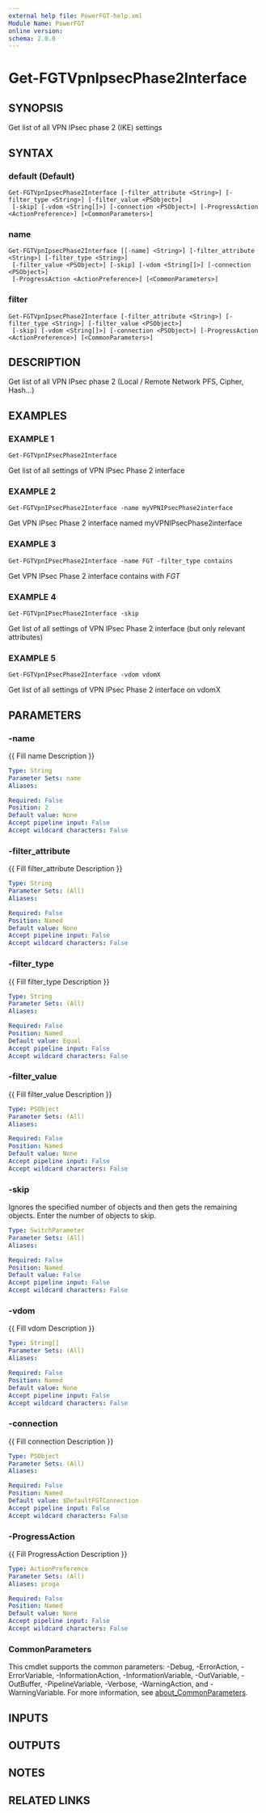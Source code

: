```yaml
---
external help file: PowerFGT-help.xml
Module Name: PowerFGT
online version:
schema: 2.0.0
---
```


# Get-FGTVpnIpsecPhase2Interface

## SYNOPSIS
Get list of all VPN IPsec phase 2 (IKE) settings

## SYNTAX

### default (Default)
```
Get-FGTVpnIpsecPhase2Interface [-filter_attribute <String>] [-filter_type <String>] [-filter_value <PSObject>]
 [-skip] [-vdom <String[]>] [-connection <PSObject>] [-ProgressAction <ActionPreference>] [<CommonParameters>]
```

### name
```
Get-FGTVpnIpsecPhase2Interface [[-name] <String>] [-filter_attribute <String>] [-filter_type <String>]
 [-filter_value <PSObject>] [-skip] [-vdom <String[]>] [-connection <PSObject>]
 [-ProgressAction <ActionPreference>] [<CommonParameters>]
```

### filter
```
Get-FGTVpnIpsecPhase2Interface [-filter_attribute <String>] [-filter_type <String>] [-filter_value <PSObject>]
 [-skip] [-vdom <String[]>] [-connection <PSObject>] [-ProgressAction <ActionPreference>] [<CommonParameters>]
```

## DESCRIPTION
Get list of all VPN IPsec phase 2 (Local / Remote Network PFS, Cipher, Hash...)

## EXAMPLES

### EXAMPLE 1
```
Get-FGTVpnIPsecPhase2Interface
```

Get list of all settings of VPN IPsec Phase 2 interface

### EXAMPLE 2
```
Get-FGTVpnIPsecPhase2Interface -name myVPNIPsecPhase2interface
```

Get VPN IPsec Phase 2 interface named myVPNIPsecPhase2interface

### EXAMPLE 3
```
Get-FGTVpnIPsecPhase2Interface -name FGT -filter_type contains
```

Get VPN IPsec Phase 2 interface contains with *FGT*

### EXAMPLE 4
```
Get-FGTVpnIPsecPhase2Interface -skip
```

Get list of all settings of VPN IPsec Phase 2 interface (but only relevant attributes)

### EXAMPLE 5
```
Get-FGTVpnIPsecPhase2Interface -vdom vdomX
```

Get list of all settings of VPN IPsec Phase 2 interface on vdomX

## PARAMETERS

### -name
{{ Fill name Description }}

```yaml
Type: String
Parameter Sets: name
Aliases:

Required: False
Position: 2
Default value: None
Accept pipeline input: False
Accept wildcard characters: False
```

### -filter_attribute
{{ Fill filter_attribute Description }}

```yaml
Type: String
Parameter Sets: (All)
Aliases:

Required: False
Position: Named
Default value: None
Accept pipeline input: False
Accept wildcard characters: False
```

### -filter_type
{{ Fill filter_type Description }}

```yaml
Type: String
Parameter Sets: (All)
Aliases:

Required: False
Position: Named
Default value: Equal
Accept pipeline input: False
Accept wildcard characters: False
```

### -filter_value
{{ Fill filter_value Description }}

```yaml
Type: PSObject
Parameter Sets: (All)
Aliases:

Required: False
Position: Named
Default value: None
Accept pipeline input: False
Accept wildcard characters: False
```

### -skip
Ignores the specified number of objects and then gets the remaining objects.
Enter the number of objects to skip.

```yaml
Type: SwitchParameter
Parameter Sets: (All)
Aliases:

Required: False
Position: Named
Default value: False
Accept pipeline input: False
Accept wildcard characters: False
```

### -vdom
{{ Fill vdom Description }}

```yaml
Type: String[]
Parameter Sets: (All)
Aliases:

Required: False
Position: Named
Default value: None
Accept pipeline input: False
Accept wildcard characters: False
```

### -connection
{{ Fill connection Description }}

```yaml
Type: PSObject
Parameter Sets: (All)
Aliases:

Required: False
Position: Named
Default value: $DefaultFGTConnection
Accept pipeline input: False
Accept wildcard characters: False
```

### -ProgressAction
{{ Fill ProgressAction Description }}

```yaml
Type: ActionPreference
Parameter Sets: (All)
Aliases: proga

Required: False
Position: Named
Default value: None
Accept pipeline input: False
Accept wildcard characters: False
```

### CommonParameters
This cmdlet supports the common parameters: -Debug, -ErrorAction, -ErrorVariable, -InformationAction, -InformationVariable, -OutVariable, -OutBuffer, -PipelineVariable, -Verbose, -WarningAction, and -WarningVariable. For more information, see [about_CommonParameters](http://go.microsoft.com/fwlink/?LinkID=113216).

## INPUTS

## OUTPUTS

## NOTES

## RELATED LINKS
